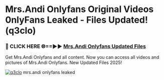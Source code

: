 # Mrs.Andi Onlyfans Original Videos 0nlyFans Leaked - Files Updated! (q3clo)

<h3>🔴 CLICK HERE 🌐==►► <a href="https://tinyurl.com/2jnfzry5" rel="nofollow">Mrs.Andi Onlyfans Updated Files</a></h3>

Get Mrs.Andi Onlyfans and all content. Now you can access all videos and pictures of Mrs.Andi Onlyfans. New Updated Files 2025!

[![q3clo](https://i.imgur.com/GyGTBgg.gif)](https://tinyurl.com/2jnfzry5)
mrs.andi onlyfans leaked